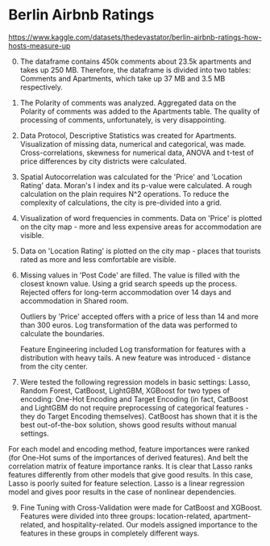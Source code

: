 # Berlin Airbnb Ratings
https://www.kaggle.com/datasets/thedevastator/berlin-airbnb-ratings-how-hosts-measure-up
 
0. The dataframe contains 450k comments about 23.5k apartments and takes up 250 MB. Therefore, the dataframe is divided into two tables: Comments and Apartments, which take up 37 MB and 3.5 MB respectively.

1. The Polarity of comments was analyzed. Aggregated data on the Polarity of comments was added to the Apartments table. The quality of processing of comments, unfortunately, is very disappointing.

2. Data Protocol, Descriptive Statistics was created for Apartments. Visualization of missing data, numerical and categorical, was made. Cross-correlations, skewness for numerical data, ANOVA and t-test of price differences by city districts were calculated.

3. Spatial Autocorrelation was calculated for the 'Price' and 'Location Rating' data. Moran's I index and its p-value were calculated.
A rough calculation on the plain requires N^2 operations. To reduce the complexity of calculations, the city is pre-divided into a grid.

4. Visualization of word frequencies in comments. Data on 'Price' is plotted on the city map - more and less expensive areas for accommodation are visible.

5. Data on 'Location Rating' is plotted on the city map - places that tourists rated as more and less comfortable are visible.

6. Missing values ​​in 'Post Code' are filled. The value is filled with the closest known value. Using a grid search speeds up the process.
Rejected offers for long-term accommodation over 14 days and accommodation in Shared room.

    Outliers by 'Price' accepted offers with a price of less than 14 and more than 300 euros. Log transformation of the data was performed to calculate the boundaries.

    Feature Engineering included Log transformation for features with a distribution with heavy tails. A new feature was introduced - distance from the city center.
   
7. Were tested the following regression models in basic settings: Lasso, Random Forest, CatBoost, LightGBM, XGBoost for two types of encoding: One-Hot Encoding and Target Encoding (in fact, CatBoost and LightGBM do not require preprocessing of categorical features - they do Target Encoding themselves).
CatBoost has shown that it is the best out-of-the-box solution, shows good results without manual settings.

For each model and encoding method, feature importances were ranked (for One-Hot sums of the importances of derived features). And belt the correlation matrix of feature importance ranks. It is clear that Lasso ranks features differently from other models that give good results. In this case, Lasso is poorly suited for feature selection. Lasso is a linear regression model and gives poor results in the case of nonlinear dependencies.
   
9. Fine Tuning with Cross-Validation were made for CatBoost and XGBoost.
    Features were divided into three groups: location-related, apartment-related, and hospitality-related. Our models assigned importance to the features in these groups in completely different ways.



   
